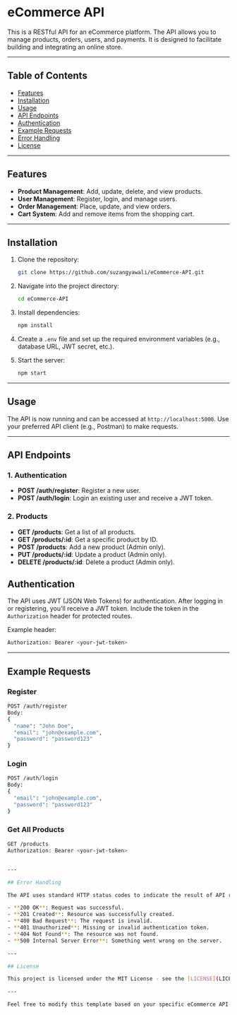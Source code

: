 # eCommerce API

This is a RESTful API for an eCommerce platform. The API allows you to manage products, orders, users, and payments. It is designed to facilitate building and integrating an online store.

---

## Table of Contents

- [Features](#features)
- [Installation](#installation)
- [Usage](#usage)
- [API Endpoints](#api-endpoints)
- [Authentication](#authentication)
- [Example Requests](#example-requests)
- [Error Handling](#error-handling)
- [License](#license)

---

## Features

- **Product Management**: Add, update, delete, and view products.
- **User Management**: Register, login, and manage users.
- **Order Management**: Place, update, and view orders.
- **Cart System**: Add and remove items from the shopping cart.

---

## Installation

1. Clone the repository:
   ```bash
   git clone https://github.com/suzangyawali/eCommerce-API.git
   ```

2. Navigate into the project directory:
   ```bash
   cd eCommerce-API
   ```

3. Install dependencies:
   ```bash
   npm install
   ```

4. Create a `.env` file and set up the required environment variables (e.g., database URL, JWT secret, etc.).

5. Start the server:
   ```bash
   npm start
   ```

---

## Usage

The API is now running and can be accessed at `http://localhost:5000`. Use your preferred API client (e.g., Postman) to make requests.

---

## API Endpoints

### 1. **Authentication**

- **POST /auth/register**: Register a new user.
- **POST /auth/login**: Login an existing user and receive a JWT token.

### 2. **Products**

- **GET /products**: Get a list of all products.
- **GET /products/:id**: Get a specific product by ID.
- **POST /products**: Add a new product (Admin only).
- **PUT /products/:id**: Update a product (Admin only).
- **DELETE /products/:id**: Delete a product (Admin only).



## Authentication

The API uses JWT (JSON Web Tokens) for authentication. After logging in or registering, you'll receive a JWT token. Include the token in the `Authorization` header for protected routes.

Example header:
```bash
Authorization: Bearer <your-jwt-token>
```

---

## Example Requests

### Register
```bash
POST /auth/register
Body: 
{
  "name": "John Doe",
  "email": "john@example.com",
  "password": "password123"
}
```

### Login
```bash
POST /auth/login
Body:
{
  "email": "john@example.com",
  "password": "password123"
}
```

### Get All Products
```bash
GET /products
Authorization: Bearer <your-jwt-token>


---

## Error Handling

The API uses standard HTTP status codes to indicate the result of API requests.

- **200 OK**: Request was successful.
- **201 Created**: Resource was successfully created.
- **400 Bad Request**: The request is invalid.
- **401 Unauthorized**: Missing or invalid authentication token.
- **404 Not Found**: The resource was not found.
- **500 Internal Server Error**: Something went wrong on the server.

---

## License

This project is licensed under the MIT License - see the [LICENSE](LICENSE) file for details.

---

Feel free to modify this template based on your specific eCommerce API's features and endpoints.
